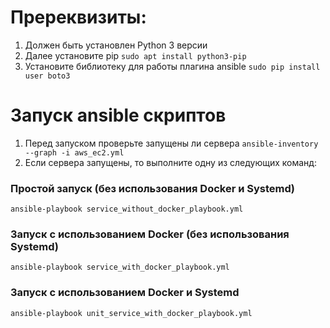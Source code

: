 # Пререквизиты:
1. Должен быть установлен Python 3 версии
2. Далее установите pip `sudo apt install python3-pip`
3. Установите библиотеку для работы плагина ansible `sudo pip install user boto3`

# Запуск ansible скриптов
1. Перед запуском проверьте запущены ли сервера `ansible-inventory --graph -i aws_ec2.yml`
2. Если сервера запущены, то выполните одну из следующих команд:

### Простой запуск (без использования Docker и Systemd)
`ansible-playbook service_without_docker_playbook.yml`

### Запуск с использованием Docker (без использования Systemd)
`ansible-playbook service_with_docker_playbook.yml`

### Запуск с использованием Docker и Systemd
`ansible-playbook unit_service_with_docker_playbook.yml`